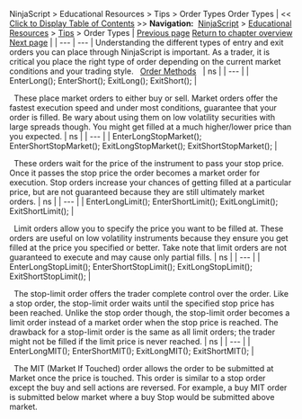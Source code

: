 ﻿
NinjaScript > Educational Resources > Tips > Order Types
Order Types
| << [Click to Display Table of Contents](order_types.md) >> **Navigation:**     [NinjaScript](ninjascript.md) > [Educational Resources](educational_resources.md) > [Tips](tips.md) > Order Types | [Previous page](make_sure_you_have_enough_bars.md) [Return to chapter overview](tips.md) [Next page](parameter_sequencing.md) |
| --- | --- |
Understanding the different types of entry and exit orders you can place through NinjaScript is important. As a trader, it is critical you place the right type of order depending on the current market conditions and your trading style.
 
[Order Methods](order_methods.md)
 
| ns |
| --- |
| EnterLong(); EnterShort(); ExitLong(); ExitShort(); |

 
These place market orders to either buy or sell. Market orders offer the fastest execution speed and under most conditions, guarantee that your order is filled. Be wary about using them on low volatility securities with large spreads though. You might get filled at a much higher/lower price than you expected.
| ns |
| --- |
| EnterLongStopMarket(); EnterShortStopMarket(); ExitLongStopMarket(); ExitShortStopMarket(); |

 
These orders wait for the price of the instrument to pass your stop price. Once it passes the stop price the order becomes a market order for execution. Stop orders increase your chances of getting filled at a particular price, but are not guaranteed because they are still ultimately market orders.
| ns |
| --- |
| EnterLongLimit(); EnterShortLimit(); ExitLongLimit(); ExitShortLimit(); |

 
Limit orders allow you to specify the price you want to be filled at. These orders are useful on low volatility instruments because they ensure you get filled at the price you specified or better. Take note that limit orders are not guaranteed to execute and may cause only partial fills.
| ns |
| --- |
| EnterLongStopLimit(); EnterShortStopLimit(); ExitLongStopLimit(); ExitShortStopLimit(); |

 
The stop-limit order offers the trader complete control over the order. Like a stop order, the stop-limit order waits until the specified stop price has been reached. Unlike the stop order though, the stop-limit order becomes a limit order instead of a market order when the stop price is reached. The drawback for a stop-limit order is the same as all limit orders; the trader might not be filled if the limit price is never reached.
| ns |
| --- |
| EnterLongMIT(); EnterShortMIT(); ExitLongMIT(); ExitShortMIT(); |

 
The MIT (Market If Touched) order allows the order to be submitted at Market once the price is touched. This order is similar to a stop order except the buy and sell actions are reversed. For example, a buy MIT order is submitted below market where a buy Stop would be submitted above market.
